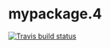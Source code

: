 # mypackage.4

  <!-- badges: start -->
  [![Travis build status](https://travis-ci.com/biostat625/mypackage.4.svg?branch=master)](https://travis-ci.com/biostat625/mypackage.4)
  <!-- badges: end -->
 
